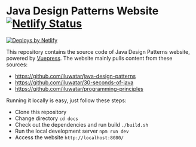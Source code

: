 # Java Design Patterns Website [![Netlify Status](https://api.netlify.com/api/v1/badges/d1c6a8ba-ed86-40e0-a204-943bba15e9cc/deploy-status)](https://app.netlify.com/sites/jdp-vue/deploys)

<a href="https://www.netlify.com">
  <img src="https://www.netlify.com/img/global/badges/netlify-color-accent.svg" alt="Deploys by Netlify" />
</a><br>


This repository contains the source code of Java Design Patterns website, powered by [Vuepress](https://vuepress.vuejs.org/). The website mainly pulls content from these sources:
- https://github.com/iluwatar/java-design-patterns
- https://github.com/iluwatar/30-seconds-of-java
- https://github.com/iluwatar/programming-principles

Running it locally is easy, just follow these steps:

- Clone this repository
- Change directory `cd docs`
- Check out the dependencies and run build `./build.sh`
- Run the local development server `npm run dev`
- Access the website `http://localhost:8080/`
